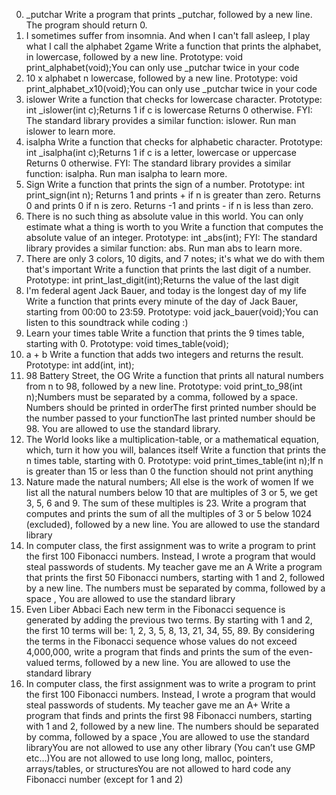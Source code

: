 0. _putchar
Write a program that prints _putchar, followed by a new line. The program should return 0.
1. I sometimes suffer from insomnia. And when I can't fall asleep, I play what I call the alphabet 2game
Write a function that prints the alphabet, in lowercase, followed by a new line. Prototype: void print_alphabet(void);You can only use _putchar twice in your code
2. 10 x alphabet
n lowercase, followed by a new line. Prototype: void print_alphabet_x10(void);You can only use _putchar twice in your code
3. islower
Write a function that checks for lowercase character. Prototype: int _islower(int c);Returns 1 if c is lowercase Returns 0 otherwise. FYI: The standard library provides a similar function: islower. Run man islower to learn more.
4. isalpha
Write a function that checks for alphabetic character. Prototype: int _isalpha(int c);Returns 1 if c is a letter, lowercase or uppercase Returns 0 otherwise. FYI: The standard library provides a similar function: isalpha. Run man isalpha to learn more.
5. Sign
Write a function that prints the sign of a number. Prototype: int print_sign(int n); Returns 1 and prints + if n is greater than zero. Returns 0 and prints 0 if n is zero. Returns -1 and prints - if n is less than zero.
6. There is no such thing as absolute value in this world. You can only estimate what a thing is worth to you
Write a function that computes the absolute value of an integer. Prototype: int _abs(int); FYI: The standard library provides a similar function: abs. Run man abs to learn more.
7. There are only 3 colors, 10 digits, and 7 notes; it's what we do with them that's important
Write a function that prints the last digit of a number. Prototype: int print_last_digit(int);Returns the value of the last digit
8. I'm federal agent Jack Bauer, and today is the longest day of my life
Write a function that prints every minute of the day of Jack Bauer, starting from 00:00 to 23:59. Prototype: void jack_bauer(void);You can listen to this soundtrack while coding :)
9. Learn your times table
Write a function that prints the 9 times table, starting with 0. Prototype: void times_table(void);
10. a + b
Write a function that adds two integers and returns the result. Prototype: int add(int, int);
11. 98 Battery Street, the OG
Write a function that prints all natural numbers from n to 98, followed by a new line. Prototype: void print_to_98(int n);Numbers must be separated by a comma, followed by a space. Numbers should be printed in orderThe first printed number should be the number passed to your functionThe last printed number should be 98. You are allowed to use the standard library.
12. The World looks like a multiplication-table, or a mathematical equation, which, turn it how you will, balances itself 
Write a function that prints the n times table, starting with 0. Prototype: void print_times_table(int n);If n is greater than 15 or less than 0 the function should not print anything
13. Nature made the natural numbers; All else is the work of women
If we list all the natural numbers below 10 that are multiples of 3 or 5, we get 3, 5, 6 and 9. The sum of these multiples is 23. Write a program that computes and prints the sum of all the multiples of 3 or 5 below 1024 (excluded), followed by a new line. You are allowed to use the standard library
14. In computer class, the first assignment was to write a program to print the first 100 Fibonacci numbers. Instead, I wrote a program that would steal passwords of students. My teacher gave me an A
Write a program that prints the first 50 Fibonacci numbers, starting with 1 and 2, followed by a new line. The numbers must be separated by comma, followed by a space , You are allowed to use the standard library
15. Even Liber Abbaci
Each new term in the Fibonacci sequence is generated by adding the previous two terms. By starting with 1 and 2, the first 10 terms will be: 1, 2, 3, 5, 8, 13, 21, 34, 55, 89. By considering the terms in the Fibonacci sequence whose values do not exceed 4,000,000, write a program that finds and prints the sum of the even-valued terms, followed by a new line. You are allowed to use the standard library
16. In computer class, the first assignment was to write a program to print the first 100 Fibonacci numbers. Instead, I wrote a program that would steal passwords of students. My teacher gave me an A+
Write a program that finds and prints the first 98 Fibonacci numbers, starting with 1 and 2, followed by a new line. The numbers should be separated by comma, followed by a space ,You are allowed to use the standard libraryYou are not allowed to use any other library (You can’t use GMP etc…)You are not allowed to use long long, malloc, pointers, arrays/tables, or structuresYou are not allowed to hard code any Fibonacci number (except for 1 and 2)

